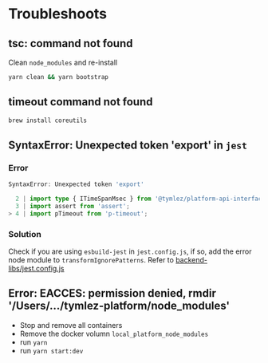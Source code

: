 # Troubleshoots

## tsc: command not found

Clean `node_modules` and re-install

```sh
yarn clean && yarn bootstrap
```

## timeout command not found

```sh
brew install coreutils
```

## SyntaxError: Unexpected token 'export' in `jest`

### Error

```ts
SyntaxError: Unexpected token 'export'

  2 | import type { ITimeSpanMsec } from '@tymlez/platform-api-interfaces';
  3 | import assert from 'assert';
> 4 | import pTimeout from 'p-timeout';
```

### Solution

Check if you are using `esbuild-jest` in `jest.config.js`, if so, add the error node module to `transformIgnorePatterns`. Refer to [backend-libs/jest.config.js](../packages/backend-libs/jest.config.js)

## Error: EACCES: permission denied, rmdir '/Users/.../tymlez-platform/node_modules'

- Stop and remove all containers
- Remove the docker volumn `local_platform_node_modules`
- run `yarn`
- run `yarn start:dev`

